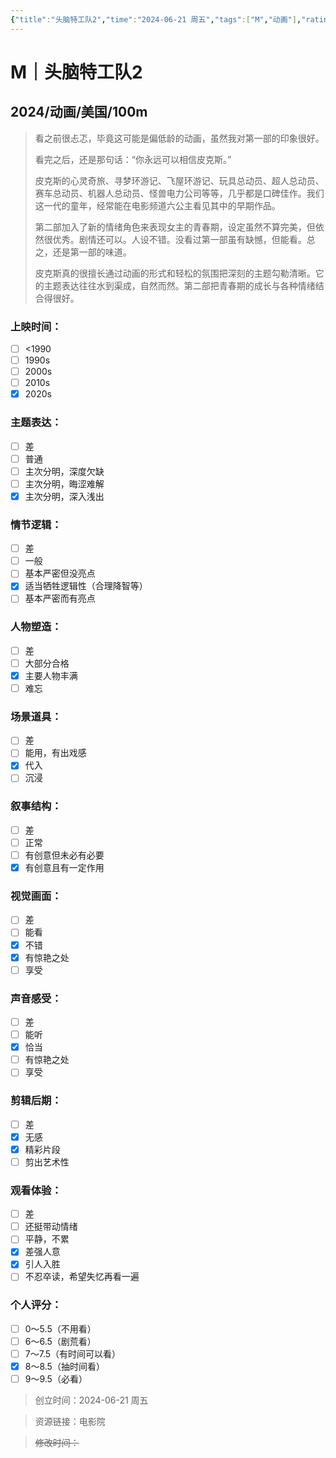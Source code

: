 ```yaml
---
{"title":"头脑特工队2","time":"2024-06-21 周五","tags":["M","动画"],"rating":"8.5","dg-publish":true,"permalink":"/300 评价/M电影/新近看过/头脑特工队2/","dgPassFrontmatter":true,"created":"2024-06-21T19:52:43.150+08:00","updated":"2024-06-21T23:57:03.692+08:00"}
---
```


# M｜头脑特工队2
## 2024/动画/美国/100m
>看之前很忐忑，毕竟这可能是偏低龄的动画，虽然我对第一部的印象很好。
>
>看完之后，还是那句话：“你永远可以相信皮克斯。”
>
>皮克斯的心灵奇旅、寻梦环游记、飞屋环游记、玩具总动员、超人总动员、赛车总动员、机器人总动员、怪兽电力公司等等，几乎都是口碑佳作。我们这一代的童年，经常能在电影频道六公主看见其中的早期作品。
>
>第二部加入了新的情绪角色来表现女主的青春期，设定虽然不算完美，但依然很优秀。剧情还可以。人设不错。没看过第一部虽有缺憾，但能看。总之，还是第一部的味道。
>
>皮克斯真的很擅长通过动画的形式和轻松的氛围把深刻的主题勾勒清晰。它的主题表达往往水到渠成，自然而然。第二部把青春期的成长与各种情绪结合得很好。
### 上映时间：
- [ ] <1990
- [ ] 1990s
- [ ] 2000s
- [ ] 2010s
- [x] 2020s
### 主题表达：
- [ ] 差
- [ ] 普通
- [ ] 主次分明，深度欠缺
- [ ] 主次分明，晦涩难解
- [x] 主次分明，深入浅出
### 情节逻辑：
- [ ] 差
- [ ] 一般
- [ ] 基本严密但没亮点
- [x] 适当牺牲逻辑性（合理降智等）
- [ ] 基本严密而有亮点
### 人物塑造：
- [ ] 差
- [ ] 大部分合格
- [x] 主要人物丰满
- [ ] 难忘
### 场景道具：
- [ ] 差
- [ ] 能用，有出戏感
- [x] 代入
- [ ] 沉浸
### 叙事结构：
- [ ] 差
- [ ] 正常
- [ ] 有创意但未必有必要
- [x] 有创意且有一定作用
### 视觉画面：
- [ ] 差
- [ ] 能看
- [x] 不错
- [x] 有惊艳之处
- [ ] 享受
### 声音感受：
- [ ] 差
- [ ] 能听
- [x] 恰当
- [ ] 有惊艳之处
- [ ] 享受
### 剪辑后期：
- [ ] 差
- [x] 无感
- [x] 精彩片段
- [ ] 剪出艺术性
### 观看体验：
- [ ] 差
- [ ] 还挺带动情绪
- [ ] 平静，不累
- [x] 差强人意
- [x] 引人入胜
- [ ] 不忍卒读，希望失忆再看一遍
### 个人评分：
- [ ] 0～5.5（不用看）
- [ ] 6～6.5（剧荒看）
- [ ] 7～7.5（有时间可以看）
- [x] 8～8.5（抽时间看）
- [ ] 9～9.5（必看）

>创立时间：2024-06-21 周五

>资源链接：电影院

>~~修改时间：~~



